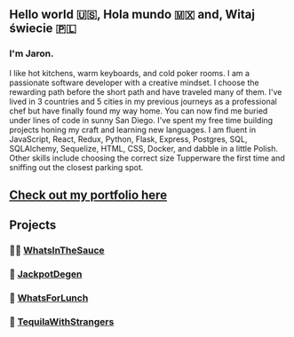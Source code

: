 ## Hello world 🇺🇸, Hola mundo 🇲🇽 and, Witaj świecie 🇵🇱

### I'm Jaron.

I like hot kitchens, warm keyboards, and cold poker rooms.  I am a passionate software developer with a creative mindset.  I choose the rewarding path before the short path and have traveled many of them.  I've lived in 3 countries and 5 cities in my previous journeys as a professional chef but have finally found my way home. You can now find me buried under lines of code in sunny San Diego.  I've spent my free time building projects honing my craft and learning new languages.  I am fluent in JavaScript, React, Redux, Python, Flask, Express, Postgres, SQL, SQLAlchemy, Sequelize, HTML, CSS, Docker, and dabble in a little Polish. Other skills include choosing the correct size Tupperware the first time and sniffing out the closest parking spot.

## [Check out my portfolio here](https://jarondegen.herokuapp.com/)

## Projects
### 👨‍🍳 [WhatsInTheSauce](http://whatsinthesauce.herokuapp.com)
### 🎲 [JackpotDegen](http://jackpotdegen.com)
### 🍔 [WhatsForLunch](http://aawhatsforlunch.herokuapp.com)
### 🥃 [TequilaWithStrangers](http://tequilawithstrangers.herokuapp.com/)

